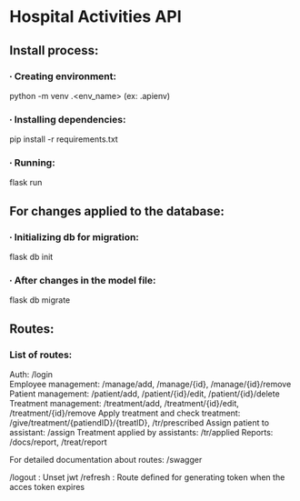 # Hospital Activities API
## Install process:       
### ∙ Creating environment:  
python -m venv .<env_name> (ex: .apienv)  

### ∙ Installing dependencies:
pip install -r requirements.txt
    
### ∙ Running:  
flask run  

## For changes applied to the database:  
### ∙ Initializing db for migration:  
flask db init  
### ∙ After changes in the model file:  
flask db migrate

## Routes:
### List of routes:
Auth: /login   
Employee management: /manage/add, /manage/{id}, /manage/{id}/remove  
Patient management: /patient/add, /patient/{id}/edit, /patient/{id}/delete  
Treatment management: /treatment/add, /treatment/{id}/edit, /treatment/{id}/remove
Apply treatment and check treatment: /give/treatment/{patiendID}/{treatID}, /tr/prescribed
Assign patient to assistant: /assign
Treatment applied by assistants: /tr/applied
Reports: /docs/report, /treat/report

For detailed documentation about routes: /swagger

/logout : Unset jwt
/refresh : Route defined for generating token when the acces token expires

